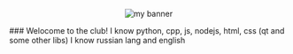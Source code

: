 

<!--
**GYelejin/gyelejin** is a ✨ _special_ ✨ repository because its `README.md` (this file) appears on your GitHub profile.

Here are some ideas to get you started:

- 🔭 I’m currently working on ...
- 🌱 I’m currently learning ...
- 👯 I’m looking to collaborate on ...
- 🤔 I’m looking for help with ...
- 💬 Ask me about ...
- 📫 How to reach me: ...
- 😄 Pronouns: ...
- ⚡ Fun fact: ...
-->
<p align="center">
<img src="https://user-images.githubusercontent.com/83309486/145721861-c579b83a-c817-4669-a8bf-49fca66a9ddc.png" alt="my banner">
</p>
### Welocome to the club!
I know python, cpp, js, nodejs, html, css
(qt and some other libs)
I know russian lang and english
